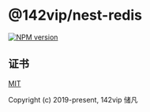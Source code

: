 # @142vip/nest-redis

[![NPM version](https://img.shields.io/npm/v/@142vip/nest-redis?labelColor=0b3d52&color=1da469&label=version)](https://www.npmjs.com/package/@142vip/nest-redis)

## 证书

[MIT](https://opensource.org/license/MIT)

Copyright (c) 2019-present, 142vip 储凡
